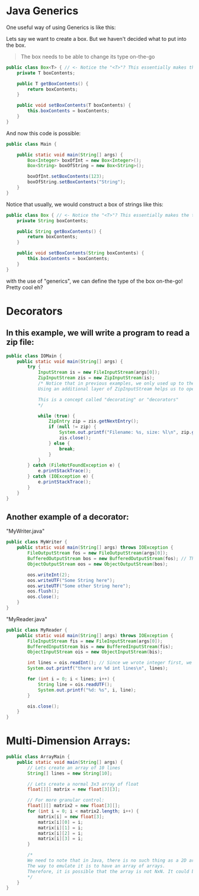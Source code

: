# Java Generics

One useful way of using Generics is like this:

Lets say we want to create a box. But we haven't decided what to put into the box.

> The box needs to be able to change its type on-the-go

```java
public class Box<T> { // <- Notice the "<T>"? This essentially makes the type of the box a param
    private T boxContents;

    public T getBoxContents() {
        return boxContents;
    }

    public void setBoxContents(T boxContents) {
        this.boxContents = boxContents;
    }
}
```

And now this code is possible:

```java
public class Main {

    public static void main(String[] args) {
        Box<Integer> boxOfInt = new Box<Integer>();
        Box<String> boxOfString = new Box<String>();

        boxOfInt.setBoxContents(123);
        boxOfString.setBoxContents("String");
    }
}
```

Notice that usually, we would construct a box of strings like this:

```java
public class Box { // <- Notice the "<T>"? This essentially makes the type of the box a param
    private String boxContents;

    public String getBoxContents() {
        return boxContents;
    }

    public void setBoxContents(String boxContents) {
        this.boxContents = boxContents;
    }
}
```

with the use of "generics", we can define the type of the box on-the-go! Pretty cool eh?

# Decorators

## In this example, we will write a program to read a zip file:

```java
public class IOMain {
    public static void main(String[] args) {
        try {
            InputStream is = new FileInputStream(args[0]);
            ZipInputStream zis = new ZipInputStream(is);
            /* Notice that in previous examples, we only used up to the InputStream.
            Using an additional layer of ZipInputStream helps us to open up more functionality and gain access to different set of methods

            This is a concept called "decorating" or "decorators"
            */

            while (true) {
                ZipEntry zip = zis.getNextEntry();
                if (null != zip) {
                    System.out.printf("Filename: %s, size: %l\n", zip.getName(), zip.getSize());
                    zis.close();
                } else {
                    break;
                }
            }
        } catch (FileNotFoundException e) {
            e.printStackTrace();
        } catch (IOException e) {
            e.printStackTrace();
        }
    }
}
```

## Another example of a decorator:

"MyWriter.java"

```java
public class MyWriter {
    public static void main(String[] args) throws IOException {
        FileOutputStream fos = new FileOutputStream(args[0]);
        BufferedOutputStream bos = new BufferedOutputStream(fos); // This is what we call a "decorator"
        ObjectOutputStream oos = new ObjectOutputStream(bos);

        oos.writeInt(2);
        oos.writeUTF("Some String here");
        oos.writeUTF("Some other String here");
        oos.flush();
        oos.close();
    }
}
```

"MyReader.java"

```java
public class MyReader {
    public static void main(String[] args) throws IOException {
        FileInputStream fis = new FileInputStream(args[0]);
        BufferedInputStream bis = new BufferedInputStream(fis);
        ObjectInputStream ois = new ObjectInputStream(bis);

        int lines = ois.readInt(); // Since we wrote integer first, we need to read integer first.
        System.out.printf("there are %d int lines\n", lines);

        for (int i = 0; i < lines; i++) {
            String line = ois.readUTF();
            System.out.printf("%d: %s", i, line);
        }

        ois.close();
    }
}
```

# Multi-Dimension Arrays:

```java
public class ArrayMain {
    public static void main(String[] args) {
        // Lets create an array of 10 lines
        String[] lines = new String[10];

        // Lets create a normal 3x3 array of float
        float[][] matrix = new float[3][3];

        // For more granular control:
        float[][] matrix2 = new float[3][];
        for (int i = 0; i < matrix2.length; i++) {
            matrix[i] = new float[3];
            matrix[i][0] = i;
            matrix[i][1] = i;
            matrix[i][2] = i;
            matrix[i][3] = i;
        }

        /*
        We need to note that in Java, there is no such thing as a 2D array.
        The way to emulate it is to have an array of arrays.
        Therefore, it is possible that the array is not NxN. It could be NxM.
        */
    }
}
```

